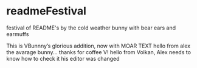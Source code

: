 # readmeFestival

festival of README's by the cold weather bunny with bear ears and earmuffs

This is VBunnny’s glorious addition, now with MOAR TEXT
hello from alex the avarage bunny... thanks for coffee V!
hello from Volkan, Alex needs to know how to check it his editor was changed

